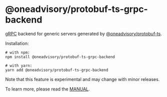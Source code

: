 @oneadvisory/protobuf-ts-grpc-backend
=========================

[gRPC](https://grpc.io/) backend for generic servers generated by [@oneadvisory/protobuf-ts](https://github.com/oneadvisory/protobuf-ts/).

Installation:

```shell script
# with npm:
npm install @oneadvisory/protobuf-ts-grpc-backend

# with yarn:
yarn add @oneadvisory/protobuf-ts-grpc-backend
```

Note that this feature is experimental and may change with minor releases.

To learn more, please read the [MANUAL](https://github.com/oneadvisory/protobuf-ts/blob/master/MANUAL.md#generic-rpc-servers).   


